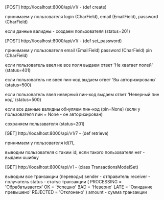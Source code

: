 [POST] http://localhost:8000/api/v1/ -
(def create)

принимаем у пользователя 
login (CharField), 
email (EmailField), 
password (CharField) 

если данные валидны - создаем пользователя (status=201)


[POST] http://localhost:8000/api/v1/ -
(def set_password)

принимаем у пользователя
email (EmailField)
password (CharField)
pin (CharField)

если пользователь ввел не все поля выдаем ответ 'Не хватает полей' (status=401)

если пользователь не ввел пин-код выдаем ответ 'Вы авторизированы' (status=500)

если пользователь ввел неверный пин-код выдаем ответ 'Неверный пин код' (status=500)

если все данные валидны обнуляем пин-код (pin=None)
(если у пользователя пин = None - он авторизирован)

сохраняем пользавателя (status=201)



[GET] http://localhost:8000/api/v1/7 -
(def retrieve)

принимаем у пользователя id(7), 

выводим пользователя с таким id,
если такого пользователя нет - выдаем ошибку


[GET] http://localhost:8000/api/v1 -
(class TransactionsModelSet)

выводим все транзакции (переводы)
sender - отправитель
receiver - получатель
status - статус транзакции (
        PROCESSING = 'Обрабатывается'
        OK = 'Успешно'
        BAD = 'Неверно'
        LATE = 'Ожидание превышено'
        REJECTED = 'Отклонено'
)
amount - сумма транзакции
